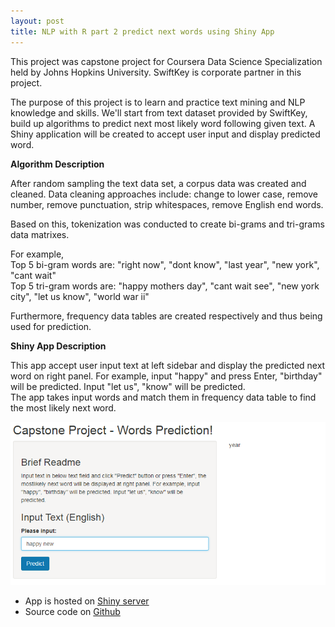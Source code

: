 ```yaml
---
layout: post
title: NLP with R part 2 predict next words using Shiny App
---
```


This project was capstone project for Coursera Data Science Specialization held by Johns Hopkins University. SwiftKey is corporate partner in this project.

The purpose of this project is to learn and practice text mining and NLP knowledge and skills. We'll start from text dataset provided by SwiftKey, build up algorithms to predict next most likely word following given text. A Shiny application will be created to accept user input and display predicted word.

**Algorithm Description**

After random sampling the text data set, a corpus data was created and cleaned. Data cleaning approaches include: change to lower case, remove number, remove punctuation, strip whitespaces, remove English end words.  

Based on this, tokenization was conducted to create bi-grams and tri-grams data matrixes.    

For example,    
Top 5 bi-gram words are: "right now", "dont know", "last year",  "new york", "cant wait"       
Top 5 tri-gram words are: "happy mothers day", "cant wait see", "new york city", "let us know", "world war ii"     

Furthermore, frequency data tables are created respectively and thus being used for prediction.   

**Shiny App Description**

This app accept user input text at left sidebar and display the predicted next word on right panel. For example, input "happy" and press Enter, "birthday" will be predicted. Input "let us", "know" will be predicted.   
The app takes input words and match them in frequency data table to find the most likely next word.  

![words prediction](/images/ds-r-jhu/wp.png)  



- App is hosted on [Shiny server](https://fengliplatform.shinyapps.io/theapp/)
- Source code on [Github](https://github.com/fengliplatform/datasciencecoursera/tree/master/capstone)

